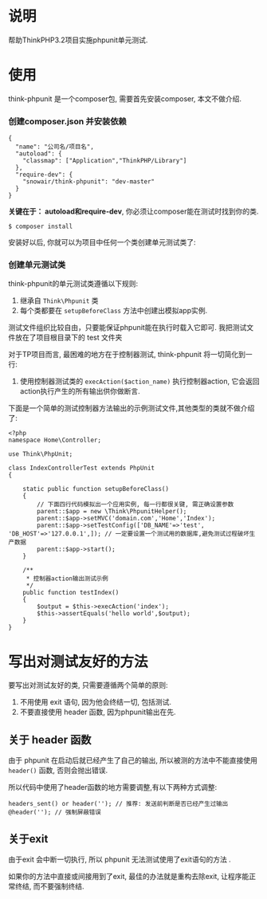 # 说明

帮助ThinkPHP3.2项目实施phpunit单元测试.

# 使用

think-phpunit 是一个composer包, 需要首先安装composer, 本文不做介绍.

### 创建composer.json 并安装依赖

```
{
  "name": "公司名/项目名",
  "autoload": {
    "classmap": ["Application","ThinkPHP/Library"]
  },
  "require-dev": {
    "snowair/think-phpunit": "dev-master"
  }
}
```

**关键在于： autoload和require-dev**, 你必须让composer能在测试时找到你的类.

```
$ composer install
```

安装好以后, 你就可以为项目中任何一个类创建单元测试类了:

### 创建单元测试类

think-phpunit的单元测试类遵循以下规则:

1. 继承自 `Think\Phpunit` 类
2. 每个类都要在 `setupBeforeClass` 方法中创建出模拟app实例.

测试文件组织比较自由，只要能保证phpunit能在执行时载入它即可. 我把测试文件放在了项目根目录下的 test 文件夹

对于TP项目而言, 最困难的地方在于控制器测试, think-phpunit 将一切简化到一行:

1. 使用控制器测试类的 `execAction($action_name)` 执行控制器action, 它会返回action执行产生的所有输出供你做断言.

下面是一个简单的测试控制器方法输出的示例测试文件,其他类型的类就不做介绍了:

```
<?php
namespace Home\Controller;

use Think\PhpUnit;

class IndexControllerTest extends PhpUnit
{

    static public function setupBeforeClass()
    {
        // 下面四行代码模拟出一个应用实例, 每一行都很关键, 需正确设置参数
        parent::$app = new \Think\PhpunitHelper();
        parent::$app->setMVC('domain.com','Home','Index');
        parent::$app->setTestConfig(['DB_NAME'=>'test', 'DB_HOST'=>'127.0.0.1',]); // 一定要设置一个测试用的数据库,避免测试过程破坏生产数据
        parent::$app->start();
    }

    /**
     * 控制器action输出测试示例
     */
    public function testIndex()
    {
        $output = $this->execAction('index');
        $this->assertEquals('hello world',$output);
    }
}
```

# 写出对测试友好的方法

要写出对测试友好的类, 只需要遵循两个简单的原则:

1. 不用使用 exit 语句, 因为他会终结一切, 包括测试.
2. 不要直接使用 header 函数, 因为phpunit输出在先.

## 关于 header 函数

由于 phpunit 在启动后就已经产生了自己的输出, 所以被测的方法中不能直接使用 `header()` 函数, 否则会抛出错误. 

所以代码中使用了header函数的地方需要调整,有以下两种方式调整:

```
headers_sent() or header(''); // 推荐: 发送前判断是否已经产生过输出
@header(''); // 强制屏蔽错误
```

## 关于exit

由于exit 会中断一切执行, 所以 phpunit 无法测试使用了exit语句的方法 . 
 
如果你的方法中直接或间接用到了exit, 最佳的办法就是重构去除exit, 让程序能正常终结, 而不要强制终结.
